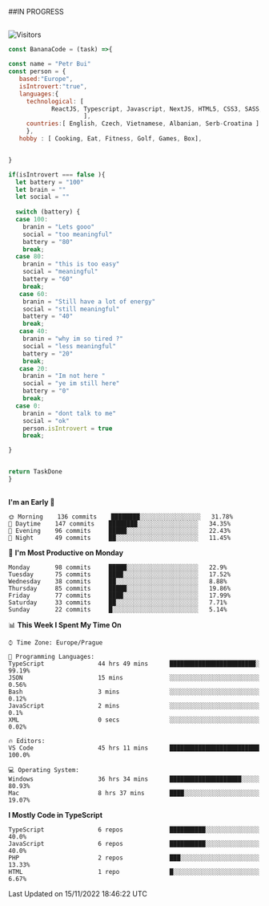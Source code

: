 ##IN PROGRESS
##
![Visitors](https://komarev.com/ghpvc/?username=petrbui&style=for-the-badge&label=Visitors+👀)
```Javascript
const BananaCode = (task) =>{

const name = "Petr Bui"
const person = {
   based:"Europe",
   isIntrovert:"true",
   languages:{
     technological: [ 
            ReactJS, Typescript, Javascript, NextJS, HTML5, CSS3, SASS, Redux, Node, Storybook, Styled-Component
                     ],
     countries:[ English, Czech, Vietnamese, Albanian, Serb-Croatina ]
     },
   hobby : [ Cooking, Eat, Fitness, Golf, Games, Box],


}

if(isIntrovert === false ){
  let battery = "100"
  let brain = ""
  let social = ""
  
  switch (battery) {
  case 100:
    branin = "Lets gooo"
    social = "too meaningful"
    battery = "80"
    break;
  case 80:
    branin = "this is too easy"
    social = "meaningful"
    battery = "60"
    break;
   case 60:
    branin = "Still have a lot of energy"
    social = "still meaningful"
    battery = "40"
    break;
   case 40:
    branin = "why im so tired ?"
    social = "less meaningful"
    battery = "20"
    break;
   case 20:
    branin = "Im not here "
    social = "ye im still here"
    battery = "0"
    break;
  case 0:
    branin = "dont talk to me"
    social = "ok"
    person.isIntrovert = true
    break;

}


return TaskDone
}
```



##
<!--
[![My GitHub stats](https://github-readme-stats.vercel.app/api?username=petrbui&theme=github_dark)](https://github.com/anuraghazra/github-readme-stats)

[![My wakatime stats](https://github-readme-stats.vercel.app/api/wakatime?username=petrbui&theme=github_dark)](https://github.com/anuraghazra/github-readme-stats)
-->
<!--START_SECTION:waka-->
**I'm an Early 🐤** 

```text
🌞 Morning    136 commits    ████████░░░░░░░░░░░░░░░░░   31.78% 
🌆 Daytime    147 commits    ████████░░░░░░░░░░░░░░░░░   34.35% 
🌃 Evening    96 commits     █████░░░░░░░░░░░░░░░░░░░░   22.43% 
🌙 Night      49 commits     ██░░░░░░░░░░░░░░░░░░░░░░░   11.45%

```
📅 **I'm Most Productive on Monday** 

```text
Monday       98 commits     █████░░░░░░░░░░░░░░░░░░░░   22.9% 
Tuesday      75 commits     ████░░░░░░░░░░░░░░░░░░░░░   17.52% 
Wednesday    38 commits     ██░░░░░░░░░░░░░░░░░░░░░░░   8.88% 
Thursday     85 commits     █████░░░░░░░░░░░░░░░░░░░░   19.86% 
Friday       77 commits     ████░░░░░░░░░░░░░░░░░░░░░   17.99% 
Saturday     33 commits     ██░░░░░░░░░░░░░░░░░░░░░░░   7.71% 
Sunday       22 commits     █░░░░░░░░░░░░░░░░░░░░░░░░   5.14%

```


📊 **This Week I Spent My Time On** 

```text
⌚︎ Time Zone: Europe/Prague

💬 Programming Languages: 
TypeScript               44 hrs 49 mins      ████████████████████████░   99.19% 
JSON                     15 mins             ░░░░░░░░░░░░░░░░░░░░░░░░░   0.56% 
Bash                     3 mins              ░░░░░░░░░░░░░░░░░░░░░░░░░   0.12% 
JavaScript               2 mins              ░░░░░░░░░░░░░░░░░░░░░░░░░   0.1% 
XML                      0 secs              ░░░░░░░░░░░░░░░░░░░░░░░░░   0.02%

🔥 Editors: 
VS Code                  45 hrs 11 mins      █████████████████████████   100.0%

💻 Operating System: 
Windows                  36 hrs 34 mins      ████████████████████░░░░░   80.93% 
Mac                      8 hrs 37 mins       ████░░░░░░░░░░░░░░░░░░░░░   19.07%

```

**I Mostly Code in TypeScript** 

```text
TypeScript               6 repos             ██████████░░░░░░░░░░░░░░░   40.0% 
JavaScript               6 repos             ██████████░░░░░░░░░░░░░░░   40.0% 
PHP                      2 repos             ███░░░░░░░░░░░░░░░░░░░░░░   13.33% 
HTML                     1 repo              █░░░░░░░░░░░░░░░░░░░░░░░░   6.67%

```



 Last Updated on 15/11/2022 18:46:22 UTC
<!--END_SECTION:waka-->
